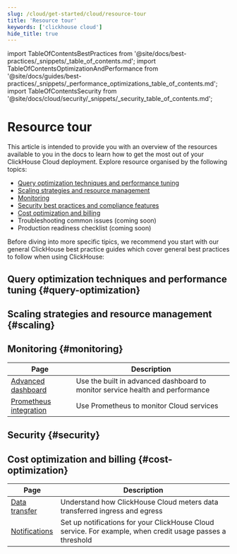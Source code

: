 ```yaml
---
slug: /cloud/get-started/cloud/resource-tour
title: 'Resource tour'
keywords: ['clickhouse cloud']
hide_title: true
---
```


import TableOfContentsBestPractices from '@site/docs/best-practices/_snippets/_table_of_contents.md';
import TableOfContentsOptimizationAndPerformance from '@site/docs/guides/best-practices/_snippets/_performance_optimizations_table_of_contents.md';
import TableOfContentsSecurity from '@site/docs/cloud/security/_snippets/_security_table_of_contents.md';

# Resource tour

This article is intended to provide you with an overview of the resources available
to you in the docs to learn how to get the most out of your ClickHouse Cloud deployment.
Explore resource organised by the following topics:

- [Query optimization techniques and performance tuning](#query-optimization)
- [Scaling strategies and resource management](#scaling)
- [Monitoring](#monitoring)
- [Security best practices and compliance features](#security)
- [Cost optimization and billing](#cost-optimization)
- Troubleshooting common issues (coming soon)
- Production readiness checklist (coming soon)

Before diving into more specific tipics, we recommend you start with our general
ClickHouse best practice guides which cover general best practices to follow when
using ClickHouse:

<TableOfContentsBestPractices />

## Query optimization techniques and performance tuning {#query-optimization}

<TableOfContentsOptimizationAndPerformance/>

## Scaling strategies and resource management {#scaling}


## Monitoring {#monitoring}

| Page                                                            | Description                                                                   |
|-----------------------------------------------------------------|-------------------------------------------------------------------------------|
| [Advanced dashboard](/cloud/manage/monitor/advanced-dashboard)  | Use the built in advanced dashboard to monitor service health and performance |
| [Prometheus integration](/integrations/prometheus)              | Use Prometheus to monitor Cloud services                                      |

## Security {#security}

<TableOfContentsSecurity/>

## Cost optimization and billing {#cost-optimization}

| Page                                                | Description                                                                                               |
|-----------------------------------------------------|-----------------------------------------------------------------------------------------------------------|
| [Data transfer](/cloud/manage/network-data-transfer)| Understand how ClickHouse Cloud meters data transferred ingress and egress                                |
| [Notifications](/cloud/notifications)               | Set up notifications for your ClickHouse Cloud service. For example, when credit usage passes a threshold |
